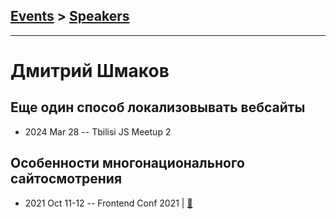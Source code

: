 ## [Events](../README.md) > [Speakers](../speakers.md)
---

# Дмитрий Шмаков

## Еще один способ локализовывать вебсайты
- 2024 Mar 28 -- Tbilisi JS Meetup 2    
## Особенности многонационального сайтосмотрения
- 2021 Oct 11-12 -- Frontend Conf 2021  | [:notebook:](https://drive.google.com/file/d/1_8ysMdRIj06ELOTy_gT1aexzKL6DtmhR/view)  
